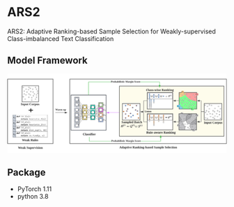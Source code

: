 # ARS2

ARS2: Adaptive Ranking-based Sample Selection for Weakly-supervised Class-imbalanced Text Classification

## Model Framework

![ARS-Framework](image/ARS2.png)

## Package

- PyTorch 1.11
- python 3.8

